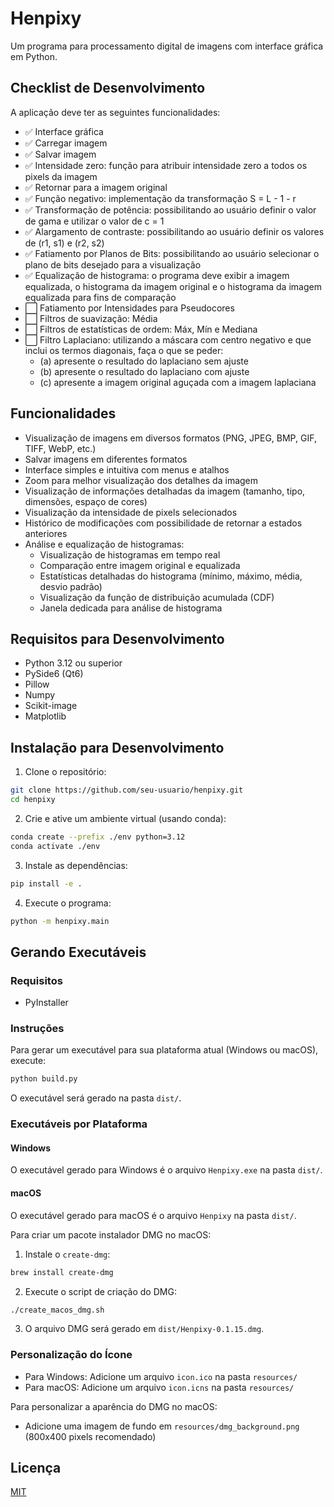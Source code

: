 # Henpixy

Um programa para processamento digital de imagens com interface gráfica em Python.

## Checklist de Desenvolvimento

A aplicação deve ter as seguintes funcionalidades:

- ✅ Interface gráfica 
- ✅ Carregar imagem 
- ✅ Salvar imagem 
- ✅ Intensidade zero: função para atribuir intensidade zero a todos os pixels da imagem 
- ✅ Retornar para a imagem original 
- ✅ Função negativo: implementação da transformação S = L - 1 - r
- ✅ Transformação de potência: possibilitando ao usuário definir o valor de gama e utilizar o valor de c = 1
- ✅ Alargamento de contraste: possibilitando ao usuário definir os valores de (r1, s1) e (r2, s2)
- ✅ Fatiamento por Planos de Bits: possibilitando ao usuário selecionar o plano de bits desejado para a visualização
- ✅ Equalização de histograma: o programa deve exibir a imagem equalizada, o histograma da imagem original e o histograma da imagem equalizada para fins de comparação
- ⬜ Fatiamento por Intensidades para Pseudocores
- ⬜ Filtros de suavização: Média
- ⬜ Filtros de estatísticas de ordem: Máx, Mín e Mediana
- ⬜ Filtro Laplaciano: utilizando a máscara com centro negativo e que inclui os termos diagonais, faça o que se peder: 
  - (a) apresente o resultado do laplaciano sem ajuste
  - (b) apresente o resultado do laplaciano com ajuste
  - (c) apresente a imagem original aguçada com a imagem laplaciana

## Funcionalidades

- Visualização de imagens em diversos formatos (PNG, JPEG, BMP, GIF, TIFF, WebP, etc.)
- Salvar imagens em diferentes formatos
- Interface simples e intuitiva com menus e atalhos
- Zoom para melhor visualização dos detalhes da imagem
- Visualização de informações detalhadas da imagem (tamanho, tipo, dimensões, espaço de cores)
- Visualização da intensidade de pixels selecionados
- Histórico de modificações com possibilidade de retornar a estados anteriores
- Análise e equalização de histogramas:
  - Visualização de histogramas em tempo real
  - Comparação entre imagem original e equalizada
  - Estatísticas detalhadas do histograma (mínimo, máximo, média, desvio padrão)
  - Visualização da função de distribuição acumulada (CDF)
  - Janela dedicada para análise de histograma

## Requisitos para Desenvolvimento

- Python 3.12 ou superior
- PySide6 (Qt6)
- Pillow
- Numpy
- Scikit-image
- Matplotlib

## Instalação para Desenvolvimento

1. Clone o repositório:
```bash
git clone https://github.com/seu-usuario/henpixy.git
cd henpixy
```

2. Crie e ative um ambiente virtual (usando conda):
```bash
conda create --prefix ./env python=3.12
conda activate ./env
```

3. Instale as dependências:
```bash
pip install -e .
```

4. Execute o programa:
```bash
python -m henpixy.main
```

## Gerando Executáveis

### Requisitos
- PyInstaller

### Instruções

Para gerar um executável para sua plataforma atual (Windows ou macOS), execute:

```bash
python build.py
```

O executável será gerado na pasta `dist/`.

### Executáveis por Plataforma

#### Windows
O executável gerado para Windows é o arquivo `Henpixy.exe` na pasta `dist/`.

#### macOS
O executável gerado para macOS é o arquivo `Henpixy` na pasta `dist/`.

Para criar um pacote instalador DMG no macOS:

1. Instale o `create-dmg`:
```bash
brew install create-dmg
```

2. Execute o script de criação do DMG:
```bash
./create_macos_dmg.sh
```

3. O arquivo DMG será gerado em `dist/Henpixy-0.1.15.dmg`.

### Personalização do Ícone

- Para Windows: Adicione um arquivo `icon.ico` na pasta `resources/`
- Para macOS: Adicione um arquivo `icon.icns` na pasta `resources/`

Para personalizar a aparência do DMG no macOS:
- Adicione uma imagem de fundo em `resources/dmg_background.png` (800x400 pixels recomendado)

## Licença

[MIT](LICENSE)
